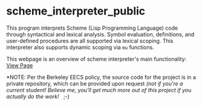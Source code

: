 # scheme_interpreter_public
This program interprets Scheme (Lisp Programming Language) code through syntactical and lexical analysis. Symbol evaluation, definitions, and user-defined procedures are all supported via lexical scoping. This interpreter also supports dynamic scoping via `mu` functions.

This webpage is an overview of scheme interpreter's main functionality: [View Page](https://woohyun7878.github.io/scheme_interpreter_public/)

*NOTE: Per the Berkeley EECS policy, the source code for the project is in a private repository, which can be provided upon request *(not if you're a current student! Believe me, you'll get much more out of this project if you actually do the work!* &nbsp; ;-)